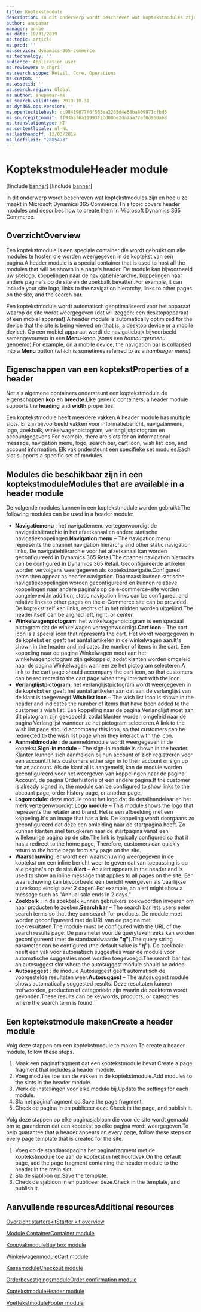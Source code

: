 ```yaml
---
title: Koptekstmodule
description: In dit onderwerp wordt beschreven wat koptekstmodules zijn en hoe u ze maakt in Microsoft Dynamics 365 Commerce.
author: anupamar
manager: annbe
ms.date: 10/31/2019
ms.topic: article
ms.prod: ''
ms.service: dynamics-365-commerce
ms.technology: ''
audience: Application user
ms.reviewer: v-chgri
ms.search.scope: Retail, Core, Operations
ms.custom: ''
ms.assetid: ''
ms.search.region: Global
ms.author: anupamar-ms
ms.search.validFrom: 2019-10-31
ms.dyn365.ops.version: ''
ms.openlocfilehash: cc98419077f6f563ea2265d4e68ba809971cfbd6
ms.sourcegitcommit: ff93b8f6a11993f2cd00be2da7aa77ef0d950ab8
ms.translationtype: HT
ms.contentlocale: nl-NL
ms.lasthandoff: 12/03/2019
ms.locfileid: "2885473"
---
```

# <a name="header-module"></a><span data-ttu-id="60652-103">Koptekstmodule</span><span class="sxs-lookup"><span data-stu-id="60652-103">Header module</span></span>

[!include [banner](includes/preview-banner.md)]
[!include [banner](includes/banner.md)]

<span data-ttu-id="60652-104">In dit onderwerp wordt beschreven wat koptekstmodules zijn en hoe u ze maakt in Microsoft Dynamics 365 Commerce.</span><span class="sxs-lookup"><span data-stu-id="60652-104">This topic covers header modules and describes how to create them in Microsoft Dynamics 365 Commerce.</span></span>

## <a name="overview"></a><span data-ttu-id="60652-105">Overzicht</span><span class="sxs-lookup"><span data-stu-id="60652-105">Overview</span></span>

<span data-ttu-id="60652-106">Een koptekstmodule is een speciale container die wordt gebruikt om alle modules te hosten die worden weergegeven in de koptekst van een pagina.</span><span class="sxs-lookup"><span data-stu-id="60652-106">A header module is a special container that is used to host all the modules that will be shown in a page's header.</span></span> <span data-ttu-id="60652-107">De module kan bijvoorbeeld uw sitelogo, koppelingen naar de navigatiehiërarchie, koppelingen naar andere pagina's op de site en de zoekbalk bevatten.</span><span class="sxs-lookup"><span data-stu-id="60652-107">For example, it can include your site logo, links to the navigation hierarchy, links to other pages on the site, and the search bar.</span></span>

<span data-ttu-id="60652-108">Een koptekstmodule wordt automatisch geoptimaliseerd voor het apparaat waarop de site wordt weergegeven (dat wil zeggen: een desktopapparaat of een mobiel apparaat).</span><span class="sxs-lookup"><span data-stu-id="60652-108">A header module is automatically optimized for the device that the site is being viewed on (that is, a desktop device or a mobile device).</span></span> <span data-ttu-id="60652-109">Op een mobiel apparaat wordt de navigatiebalk bijvoorbeeld samengevouwen in een **Menu**-knop (soms een *hamburgermenu* genoemd).</span><span class="sxs-lookup"><span data-stu-id="60652-109">For example, on a mobile device, the navigation bar is collapsed into a **Menu** button (which is sometimes referred to as a *hamburger menu*).</span></span>

## <a name="properties-of-a-header"></a><span data-ttu-id="60652-110">Eigenschappen van een koptekst</span><span class="sxs-lookup"><span data-stu-id="60652-110">Properties of a header</span></span>

<span data-ttu-id="60652-111">Net als algemene containers ondersteunt een koptekstmodule de eigenschappen **kop** en **breedte**.</span><span class="sxs-lookup"><span data-stu-id="60652-111">Like generic containers, a header module supports the **heading** and **width** properties.</span></span>

<span data-ttu-id="60652-112">Een koptekstmodule heeft meerdere vakken.</span><span class="sxs-lookup"><span data-stu-id="60652-112">A header module has multiple slots.</span></span> <span data-ttu-id="60652-113">Er zijn bijvoorbeeld vakken voor informatiebericht, navigatiemenu, logo, zoekbalk, winkelwagenpictogram, verlanglijstpictogram en accountgegevens.</span><span class="sxs-lookup"><span data-stu-id="60652-113">For example, there are slots for an informational message, navigation menu, logo, search bar, cart icon, wish list icon, and account information.</span></span> <span data-ttu-id="60652-114">Elk vak ondersteunt een specifieke set modules.</span><span class="sxs-lookup"><span data-stu-id="60652-114">Each slot supports a specific set of modules.</span></span>

## <a name="modules-that-are-available-in-a-header-module"></a><span data-ttu-id="60652-115">Modules die beschikbaar zijn in een koptekstmodule</span><span class="sxs-lookup"><span data-stu-id="60652-115">Modules that are available in a header module</span></span>

<span data-ttu-id="60652-116">De volgende modules kunnen in een koptekstmodule worden gebruikt:</span><span class="sxs-lookup"><span data-stu-id="60652-116">The following modules can be used in a header module:</span></span>

- <span data-ttu-id="60652-117">**Navigatiemenu** : het navigatiemenu vertegenwoordigt de navigatiehiërarchie in het afzetkanaal en andere statische navigatiekoppelingen.</span><span class="sxs-lookup"><span data-stu-id="60652-117">**Navigation menu** – The navigation menu represents the channel navigation hierarchy and other static navigation links.</span></span> <span data-ttu-id="60652-118">De navigatiehiërarchie voor het afzetkanaal kan worden geconfigureerd in Dynamics 365 Retail.</span><span class="sxs-lookup"><span data-stu-id="60652-118">The channel navigation hierarchy can be configured in Dynamics 365 Retail.</span></span> <span data-ttu-id="60652-119">Geconfigureerde artikelen worden vervolgens weergegeven als koptekstnavigatie.</span><span class="sxs-lookup"><span data-stu-id="60652-119">Configured items then appear as header navigation.</span></span> <span data-ttu-id="60652-120">Daarnaast kunnen statische navigatiekoppelingen worden geconfigureerd en kunnen relatieve koppelingen naar andere pagina's op de e-commerce-site worden aangeleverd.</span><span class="sxs-lookup"><span data-stu-id="60652-120">In addition, static navigation links can be configured, and relative links to other pages on the e-Commerce site can be provided.</span></span> <span data-ttu-id="60652-121">De koptekst zelf kan links, rechts of in het midden worden uitgelijnd.</span><span class="sxs-lookup"><span data-stu-id="60652-121">The header itself can be aligned left, right, or center.</span></span>
- <span data-ttu-id="60652-122">**Winkelwagenpictogram**: het winkelwagenpictogram is een speciaal pictogram dat de winkelwagen vertegenwoordigt.</span><span class="sxs-lookup"><span data-stu-id="60652-122">**Cart icon** – The cart icon is a special icon that represents the cart.</span></span> <span data-ttu-id="60652-123">Het wordt weergegeven in de koptekst en geeft het aantal artikelen in de winkelwagen aan.</span><span class="sxs-lookup"><span data-stu-id="60652-123">It's shown in the header and indicates the number of items in the cart.</span></span> <span data-ttu-id="60652-124">Een koppeling naar de pagina Winkelwagen moet aan het winkelwagenpictogram zijn gekoppeld, zodat klanten worden omgeleid naar de pagina Winkelwagen wanneer ze het pictogram selecteren.</span><span class="sxs-lookup"><span data-stu-id="60652-124">A link to the cart page should accompany the cart icon, so that customers can be redirected to the cart page when they interact with the icon.</span></span>
- <span data-ttu-id="60652-125">**Verlanglijstpictogram**: het verlanglijstpictogram wordt weergegeven in de koptekst en geeft het aantal artikelen aan dat aan de verlanglijst van de klant is toegevoegd.</span><span class="sxs-lookup"><span data-stu-id="60652-125">**Wish list icon** – The wish list icon is shown in the header and indicates the number of items that have been added to the customer's wish list.</span></span> <span data-ttu-id="60652-126">Een koppeling naar de pagina Verlanglijst moet aan dit pictogram zijn gekoppeld, zodat klanten worden omgeleid naar de pagina Verlanglijst wanneer ze het pictogram selecteren.</span><span class="sxs-lookup"><span data-stu-id="60652-126">A link to the wish list page should accompany this icon, so that customers can be redirected to the wish list page when they interact with the icon.</span></span>
- <span data-ttu-id="60652-127">**Aanmeldmodule** : de aanmeldmodule wordt weergegeven in de koptekst.</span><span class="sxs-lookup"><span data-stu-id="60652-127">**Sign-in module** – The sign-in module is shown in the header.</span></span> <span data-ttu-id="60652-128">Klanten kunnen zich aanmelden bij hun account of zich registreren voor een account.</span><span class="sxs-lookup"><span data-stu-id="60652-128">It lets customers either sign in to their account or sign up for an account.</span></span> <span data-ttu-id="60652-129">Als de klant al is aangemeld, kan de module worden geconfigureerd voor het weergeven van koppelingen naar de pagina Account, de pagina Orderhistorie of een andere pagina.</span><span class="sxs-lookup"><span data-stu-id="60652-129">If the customer is already signed in, the module can be configured to show links to the account page, order history page, or another page.</span></span>
- <span data-ttu-id="60652-130">**Logomodule**: deze module toont het logo dat de detailhandelaar en het merk vertegenwoordigt.</span><span class="sxs-lookup"><span data-stu-id="60652-130">**Logo module** – This module shows the logo that represents the retailer and brand.</span></span> <span data-ttu-id="60652-131">Het is een afbeelding met een koppeling.</span><span class="sxs-lookup"><span data-stu-id="60652-131">It's an image that has a link.</span></span> <span data-ttu-id="60652-132">De koppeling wordt doorgaans zo geconfigureerd dat deze een omleiding naar de startpagina heeft. Zo kunnen klanten snel terugkeren naar de startpagina vanaf een willekeurige pagina op de site.</span><span class="sxs-lookup"><span data-stu-id="60652-132">The link is typically configured so that it has a redirect to the home page, Therefore, customers can quickly return to the home page from any page on the site.</span></span>
- <span data-ttu-id="60652-133">**Waarschuwing**: er wordt een waarschuwing weergegeven in de koptekst om een inline bericht weer te geven dat van toepassing is op alle pagina's op de site.</span><span class="sxs-lookup"><span data-stu-id="60652-133">**Alert** – An alert appears in the header and is used to show an inline message that applies to all pages on the site.</span></span> <span data-ttu-id="60652-134">Een waarschuwing kan bijvoorbeeld een bericht weergeven als 'Jaarlijkse uitverkoop eindigt over 2 dagen'.</span><span class="sxs-lookup"><span data-stu-id="60652-134">For example, an alert might show a message such as "Annual sale ends in 2 days."</span></span>
- <span data-ttu-id="60652-135">**Zoekbalk** : in de zoekbalk kunnen gebruikers zoekwoorden invoeren om naar producten te zoeken.</span><span class="sxs-lookup"><span data-stu-id="60652-135">**Search bar** – The search bar lets users enter search terms so that they can search for products.</span></span> <span data-ttu-id="60652-136">De module moet worden geconfigureerd met de URL van de pagina met zoekresultaten.</span><span class="sxs-lookup"><span data-stu-id="60652-136">The module must be configured with the URL of the search results page.</span></span> <span data-ttu-id="60652-137">De parameter voor de querytekenreeks kan worden geconfigureerd (met de standaardwaarde **"q"**).</span><span class="sxs-lookup"><span data-stu-id="60652-137">The query string parameter can be configured (the default value is **"q"**).</span></span> <span data-ttu-id="60652-138">De zoekbalk heeft een vak voor automatisch suggesties waar de module voor automatische suggesties moet worden toegevoegd.</span><span class="sxs-lookup"><span data-stu-id="60652-138">The search bar has an autosuggest slot where the autosuggest module should be added.</span></span>
- <span data-ttu-id="60652-139">**Autosuggest** : de module Autosuggest geeft automatisch de voorgestelde resultaten weer.</span><span class="sxs-lookup"><span data-stu-id="60652-139">**Autosuggest** – The autosuggest module shows automatically suggested results.</span></span> <span data-ttu-id="60652-140">Deze resultaten kunnen trefwoorden, producten of categorieën zijn waarin de zoekterm wordt gevonden.</span><span class="sxs-lookup"><span data-stu-id="60652-140">These results can be keywords, products, or categories where the search term is found.</span></span>

## <a name="create-a-header-module"></a><span data-ttu-id="60652-141">Een koptekstmodule maken</span><span class="sxs-lookup"><span data-stu-id="60652-141">Create a header module</span></span>

<span data-ttu-id="60652-142">Volg deze stappen om een koptekstmodule te maken.</span><span class="sxs-lookup"><span data-stu-id="60652-142">To create a header module, follow these steps.</span></span>

1. <span data-ttu-id="60652-143">Maak een paginafragment dat een koptekstmodule bevat.</span><span class="sxs-lookup"><span data-stu-id="60652-143">Create a page fragment that includes a header module.</span></span>
1. <span data-ttu-id="60652-144">Voeg modules toe aan de vakken in de koptekstmodule.</span><span class="sxs-lookup"><span data-stu-id="60652-144">Add modules to the slots in the header module.</span></span>
1. <span data-ttu-id="60652-145">Werk de instellingen voor elke module bij.</span><span class="sxs-lookup"><span data-stu-id="60652-145">Update the settings for each module.</span></span>
1. <span data-ttu-id="60652-146">Sla het paginafragment op.</span><span class="sxs-lookup"><span data-stu-id="60652-146">Save the page fragment.</span></span> 
1. <span data-ttu-id="60652-147">Check de pagina in en publiceer deze.</span><span class="sxs-lookup"><span data-stu-id="60652-147">Check in the page, and publish it.</span></span>

<span data-ttu-id="60652-148">Volg deze stappen op elke paginasjabloon die voor de site wordt gemaakt om te garanderen dat een koptekst op elke pagina wordt weergegeven.</span><span class="sxs-lookup"><span data-stu-id="60652-148">To help guarantee that a header appears on every page, follow these steps on every page template that is created for the site.</span></span>

1. <span data-ttu-id="60652-149">Voeg op de standaardpagina het paginafragment met de koptekstmodule toe aan de koptekst in het hoofdvak.</span><span class="sxs-lookup"><span data-stu-id="60652-149">On the default page, add the page fragment containing the header module to the header in the main slot.</span></span>
1. <span data-ttu-id="60652-150">Sla de sjabloon op.</span><span class="sxs-lookup"><span data-stu-id="60652-150">Save the template.</span></span> 
1. <span data-ttu-id="60652-151">Check de sjabloon in en publiceer deze.</span><span class="sxs-lookup"><span data-stu-id="60652-151">Check in the template, and publish it.</span></span>

## <a name="additional-resources"></a><span data-ttu-id="60652-152">Aanvullende resources</span><span class="sxs-lookup"><span data-stu-id="60652-152">Additional resources</span></span>

[<span data-ttu-id="60652-153">Overzicht starterskit</span><span class="sxs-lookup"><span data-stu-id="60652-153">Starter kit overview</span></span>](starter-kit-overview.md)

[<span data-ttu-id="60652-154">Module Container</span><span class="sxs-lookup"><span data-stu-id="60652-154">Container module</span></span>](add-container-module.md)

[<span data-ttu-id="60652-155">Koopvakmodule</span><span class="sxs-lookup"><span data-stu-id="60652-155">Buy box module</span></span>](add-buy-box.md)

[<span data-ttu-id="60652-156">Winkelwagenmodule</span><span class="sxs-lookup"><span data-stu-id="60652-156">Cart module</span></span>](add-cart-module.md)

[<span data-ttu-id="60652-157">Kassamodule</span><span class="sxs-lookup"><span data-stu-id="60652-157">Checkout module</span></span>](add-checkout-module.md)

[<span data-ttu-id="60652-158">Orderbevestigingsmodule</span><span class="sxs-lookup"><span data-stu-id="60652-158">Order confirmation module</span></span>](order-confirmation-module.md)

[<span data-ttu-id="60652-159">Koptekstmodule</span><span class="sxs-lookup"><span data-stu-id="60652-159">Header module</span></span>](author-header-module.md)

[<span data-ttu-id="60652-160">Voettekstmodule</span><span class="sxs-lookup"><span data-stu-id="60652-160">Footer module</span></span>](author-footer-module.md)
